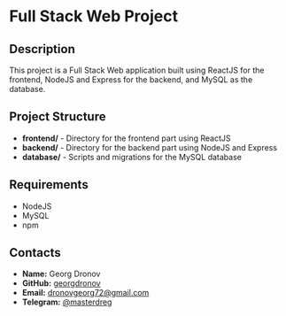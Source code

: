 # Full Stack Web Project

## Description

This project is a Full Stack Web application built using ReactJS for the frontend, NodeJS and Express for the backend, and MySQL as the database.

## Project Structure

- **frontend/** - Directory for the frontend part using ReactJS
- **backend/** - Directory for the backend part using NodeJS and Express
- **database/** - Scripts and migrations for the MySQL database

## Requirements

- NodeJS
- MySQL
- npm

## Contacts

- **Name:** Georg Dronov
- **GitHub:** [georgdronov](https://github.com/georgdronov)
- **Email:** dronovgeorg72@gmail.com
- **Telegram:** [@masterdreg](https://t.me/masterdreg)
